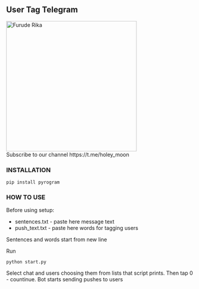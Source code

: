 ## User Tag Telegram

<picture>
  <img width=350 height=350 alt="Furude Rika" src="https://i.imgur.com/x0OqKJ4.jpeg">
</picture>
<br>
Subscribe to our channel https://t.me/holey_moon
<br>

### INSTALLATION

```
pip install pyrogram
```
### HOW TO USE
Before using setup:
+ sentences.txt - paste here message text
+ push_text.txt - paste here words for tagging users

Sentences and words start from new line

Run
```
python start.py
```
Select chat and users choosing them from lists that script prints. Then tap 0 - countinue. Bot starts sending pushes to users
